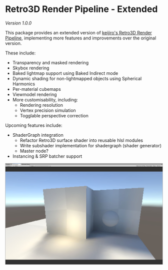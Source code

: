 # Retro3D Render Pipeline - Extended
*Version 1.0.0*

This package provides an extended version of [keijiro's Retro3D Render Pipeline](https://github.com/keijiro/Retro3DPipeline), implementing more features and improvements over the original version. 

These include:
- Transparency and masked rendering
- Skybox rendering
- Baked lightmap support using Baked Indirect mode
- Dynamic shading for non-lightmapped objects using Spherical Harmonics
- Per-material cubemaps
- Viewmodel rendering
- More customisability, including:
    - Rendering resolution
    - Vertex precision simulation
    - Togglable perspective correction

Upcoming features include:
- ShaderGraph integration
    - Refactor Retro3D surface shader into reusable hlsl modules
    - Write subshader implementation for shadergraph (shader generator)
    - Master node?
- Instancing & SRP batcher support

![screenshot](Docs/Screenshot.jpg)